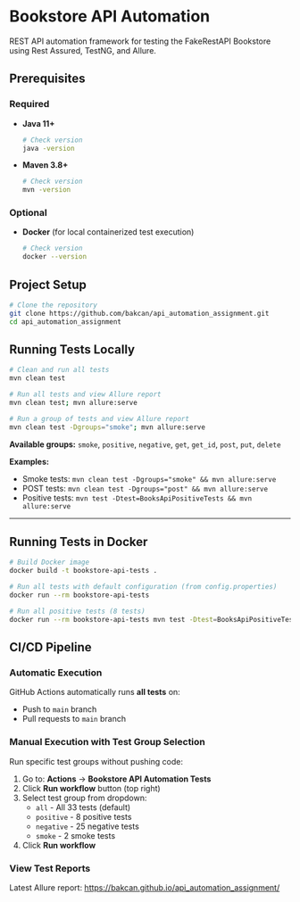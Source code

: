 # Bookstore API Automation

REST API automation framework for testing the FakeRestAPI Bookstore using Rest Assured, TestNG, and Allure.

## Prerequisites

### Required
- **Java 11+**
  ```bash
  # Check version
  java -version
  ```

- **Maven 3.8+**
  ```bash
  # Check version
  mvn -version
  ```

### Optional
- **Docker** (for local containerized test execution)
  ```bash
  # Check version
  docker --version
  ```


## Project Setup

```bash
# Clone the repository
git clone https://github.com/bakcan/api_automation_assignment.git
cd api_automation_assignment
```


## Running Tests Locally

```bash
# Clean and run all tests
mvn clean test

# Run all tests and view Allure report
mvn clean test; mvn allure:serve

# Run a group of tests and view Allure report
mvn clean test -Dgroups="smoke"; mvn allure:serve
```

**Available groups:** `smoke`, `positive`, `negative`, `get`, `get_id`, `post`, `put`, `delete`

**Examples:**
- Smoke tests: `mvn clean test -Dgroups="smoke" && mvn allure:serve`
- POST tests: `mvn clean test -Dgroups="post" && mvn allure:serve`
- Positive tests: `mvn test -Dtest=BooksApiPositiveTests && mvn allure:serve`

---

## Running Tests in Docker

```bash
# Build Docker image
docker build -t bookstore-api-tests .

# Run all tests with default configuration (from config.properties)
docker run --rm bookstore-api-tests

# Run all positive tests (8 tests)
docker run --rm bookstore-api-tests mvn test -Dtest=BooksApiPositiveTests
```

## CI/CD Pipeline

### Automatic Execution
GitHub Actions automatically runs **all tests** on:
- Push to `main` branch
- Pull requests to `main` branch

### Manual Execution with Test Group Selection
Run specific test groups without pushing code:

1. Go to: **Actions** → **Bookstore API Automation Tests**
2. Click **Run workflow** button (top right)
3. Select test group from dropdown:
   - `all` - All 33 tests (default)
   - `positive` - 8 positive tests
   - `negative` - 25 negative tests
   - `smoke` - 2 smoke tests
4. Click **Run workflow**

### View Test Reports
Latest Allure report: https://bakcan.github.io/api_automation_assignment/

